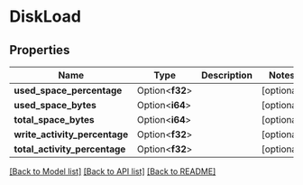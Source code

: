 # DiskLoad

## Properties

Name | Type | Description | Notes
------------ | ------------- | ------------- | -------------
**used_space_percentage** | Option<**f32**> |  | [optional]
**used_space_bytes** | Option<**i64**> |  | [optional]
**total_space_bytes** | Option<**i64**> |  | [optional]
**write_activity_percentage** | Option<**f32**> |  | [optional]
**total_activity_percentage** | Option<**f32**> |  | [optional]

[[Back to Model list]](../README.md#documentation-for-models) [[Back to API list]](../README.md#documentation-for-api-endpoints) [[Back to README]](../README.md)


